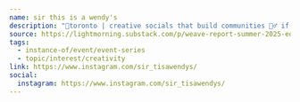 ```yaml
---
name: sir this is a wendy's
description: "📍toronto | creative socials that build communities 👯‍♂️ if you'd like to become a host (wendy), or just want to meet cool people, join us!"
source: https://lightmorning.substack.com/p/weave-report-summer-2025-edition
tags:
  - instance-of/event/event-series
  - topic/interest/creativity
link: https://www.instagram.com/sir_tisawendys/
social:
  instagram: https://www.instagram.com/sir_tisawendys/
---
```

